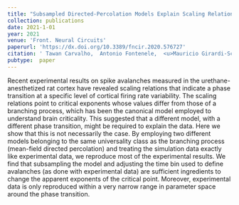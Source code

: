 ```yaml
---
title: "Subsampled Directed-Percolation Models Explain Scaling Relations Experimentally Observed in the Brain"
collection: publications
date: 2021-1-01
year: 2021
venue: 'Front. Neural Circuits'
paperurl: 'https://dx.doi.org/10.3389/fncir.2020.576727'
citation: ' Tawan Carvalho,  Antonio Fontenele,  <u>Mauricio Girardi-Schappo</u>,  Thaís Feliciano,  Leandro Aguiar,  Thais Silva,  Nivaldo Vasconcelos,  Pedro Carelli,  Mauro Copelli (2021): <i>Subsampled Directed-Percolation Models Explain Scaling Relations Experimentally Observed in the Brain.</i> <b>Front. Neural Circuits 14</b>: 576727.'
pubtype:  paper
---
```

Recent experimental results on spike avalanches measured in the urethane-anesthetized rat cortex have revealed scaling relations that indicate a phase transition at a specific level of cortical firing rate variability. The scaling relations point to critical exponents whose values differ from those of a branching process, which has been the canonical model employed to understand brain criticality. This suggested that a different model, with a different phase transition, might be required to explain the data. Here we show that this is not necessarily the case. By employing two different models belonging to the same universality class as the branching process (mean-field directed percolation) and treating the simulation data exactly like experimental data, we reproduce most of the experimental results. We find that subsampling the model and adjusting the time bin used to define avalanches (as done with experimental data) are sufficient ingredients to change the apparent exponents of the critical point. Moreover, experimental data is only reproduced within a very narrow range in parameter space around the phase transition.